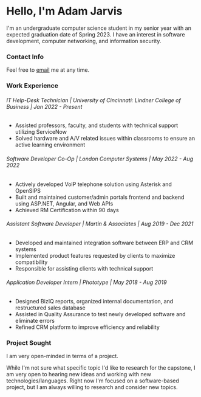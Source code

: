 # Hello, I'm Adam Jarvis

I'm an undergraduate computer science student in my senior year with an expected graduation date of Spring 2023. I have an interest in software development, computer networking, and information security. 

### Contact Info

Feel free to [email](mailto:jarvisar@mail.uc.edu) me at any time.

### Work Experience

###### IT Help-Desk Technician | University of Cincinnati: Lindner College of Business | Jan 2022 - Present

- Assisted professors, faculty, and students with technical support utilizing ServiceNow
- Solved hardware and A/V related issues within classrooms to ensure an active learning environment

###### Software Developer Co-Op | London Computer Systems | May 2022 - Aug 2022

- Actively developed VoIP telephone solution using Asterisk and OpenSIPS
- Built and maintained customer/admin portals frontend and backend using ASP.NET, Angular, and Web APIs
- Achieved RM Certification within 90 days

###### Assistant Software Developer | Martin & Associates | Aug 2019 - Dec 2021
- Developed and maintained integration software between ERP and CRM systems
- Implemented product features requested by clients to maximize compatibility
- Responsible for assisting clients with technical support

###### Application Developer Intern | Phototype | May 2018 - Aug 2019
- Designed BizIQ reports, organized internal documentation, and restructured sales database
- Assisted in Quality Assurance to test newly developed software and eliminate errors
- Refined CRM platform to improve efficiency and reliability

### Project Sought

I am very open-minded in terms of a project. 

While I'm not sure what specific topic I'd like to research for the capstone, I am very open to hearing new ideas and working with new technologies/languages. Right now I'm focused on a software-based project, but I am always willing to research and consider new topics.
